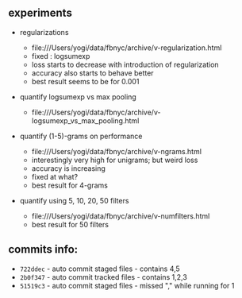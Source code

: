 ## experiments
* regularizations
    - file:///Users/yogi/data/fbnyc/archive/v-regularization.html
    - fixed : logsumexp
    - loss starts to decrease with introduction of regularization
    - accuracy also starts to behave better
    - best result seems to be for 0.001

* quantify logsumexp vs max pooling
    - file:///Users/yogi/data/fbnyc/archive/v-logsumexp_vs_max_pooling.html

* quantify (1-5)-grams on performance
    - file:///Users/yogi/data/fbnyc/archive/v-ngrams.html
    - interestingly very high for unigrams; but weird loss
    - accuracy is increasing
    - fixed at what?
    - best result for 4-grams

* quantify using 5, 10, 20, 50 filters
    - file:///Users/yogi/data/fbnyc/archive/v-numfilters.html
    - best result for 50 filters

## commits info:
* `722ddec` - auto commit staged files  - contains 4,5
* `2b0f347` - auto commit tracked files - contains 1,2,3
* `51519c3` - auto commit staged files  - missed "," while running for 1
